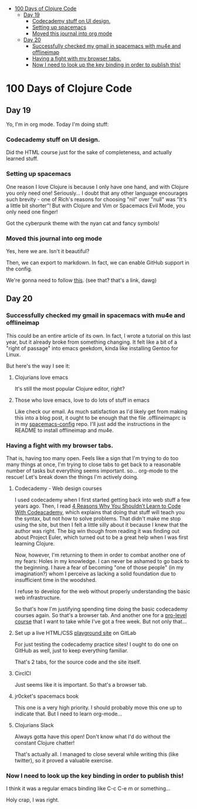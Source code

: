 - [100 Days of Clojure Code](#sec-1)
  - [Day 19](#sec-1-1)
    - [Codecademy stuff on UI design.](#sec-1-1-1)
    - [Setting up spacemacs](#sec-1-1-2)
    - [Moved this journal into org mode](#sec-1-1-3)
  - [Day 20](#sec-1-2)
    - [Successfully checked my gmail in spacemacs with mu4e and offlineimap](#sec-1-2-1)
    - [Having a fight with my browser tabs.](#sec-1-2-2)
    - [Now I need to look up the key binding in order to publish this!](#sec-1-2-3)

# 100 Days of Clojure Code<a id="sec-1"></a>

## Day 19<a id="sec-1-1"></a>

Yo, I'm in org mode. Today I'm doing stuff:

### Codecademy stuff on UI design.<a id="sec-1-1-1"></a>

Did the HTML course just for the sake of completeness, and actually learned stuff.

### Setting up spacemacs<a id="sec-1-1-2"></a>

One reason I love Clojure is because I only have one hand, and with Clojure you only need one! Seriously&#x2026; I doubt that any other language encourages such brevity - one of Rich's reasons for choosing "nil" over "null" was "It's a little bit shorter"! But with Clojure and Vim or Spacemacs Evil Mode, you only need one finger!

Got the cyberpunk theme with the nyan cat and fancy symbols!

### Moved this journal into org mode<a id="sec-1-1-3"></a>

Yes, here we are. Isn't it beautiful?

Then, we can export to markdown. In fact, we can enable GitHub support in the config.

We're gonna need to follow [this](http://spacemacs.org/layers/+emacs/org/README.html). (see that? that's a link, dawg)

## Day 20<a id="sec-1-2"></a>

### Successfully checked my gmail in spacemacs with mu4e and offlineimap<a id="sec-1-2-1"></a>

This could be an entire article of its own. In fact, I wrote a tutorial on this last year, but it already broke from something changing. It felt like a bit of a "right of passage" into emacs geekdom, kinda like installing Gentoo for Linux.

But here's the way I see it:

1.  Clojurians love emacs

    It's still the most popular Clojure editor, right?

2.  Those who love emacs, love to do lots of stuff in emacs

    Like check our email. As much satisfaction as I'd likely get from making this into a blog post, it ought to be enough that the file .offlineimaprc is in my [spacemacs-config](https://github.com/porkostomus/spacemacs-config) repo. I'll just add the instructions in the README to install offlineimap and mu4e.

### Having a fight with my browser tabs.<a id="sec-1-2-2"></a>

That is, having too many open. Feels like a sign that I'm trying to do too many things at once, I'm trying to close tabs to get back to a reasonable number of tasks but everything seems important. so&#x2026; org-mode to the rescue! Let's break down the things I'm actively doing.

1.  Codecademy - Web design courses

    I used codecademy when I first started getting back into web stuff a few years ago. Then, I read [4 Reasons Why You Shouldn’t Learn to Code With Codeacademy,](https://www.makeuseof.com/tag/4-reasons-shouldnt-learn-code-codeacademy/) which explains that doing that stuff will teach you the syntax, but not how to solve problems. That didn't make me stop using the site, but then I felt a little silly about it because I knew that the author was right. The big win though from reading it was finding out about Project Euler, which turned out to be a great help when I was first learning Clojure.
    
    Now, however, I'm returning to them in order to combat another one of my fears: Holes in my knowledge. I can never be ashamed to go back to the beginning. I have a fear of becoming "one of those people" (in my imagination?) whom I perceive as lacking a solid foundation due to insufficient time in the woodshed.
    
    I refuse to develop for the web without properly understanding the basic web infrastructure.
    
    So that's how I'm justifying spending time doing the basic codecademy courses again. So that's a browser tab. And another one for a [pro-level course](https://www.codecademy.com/learn/learn-navigation-design) that I want to take while I've got a free week. But not only that&#x2026;

2.  Set up a live HTML/CSS [playground site](https://porkostomus.gitlab.io/plain-html/) on GitLab

    For just testing the codecademy practice sites! I ought to do one on GitHub as well, just to keep everything familiar.
    
    That's 2 tabs, for the source code and the site itself.

3.  CirclCI

    Just seems like it is important. So that's a browser tab.

4.  jr0cket's spacemacs book

    This one is a very high priority. I should probably move this one up to indicate that. But I need to learn org-mode&#x2026;

5.  Clojurians Slack

    Always gotta have this open! Don't know what I'd do without the constant Clojure chatter!
    
    That's actually all. I managed to close several while writing this (like twitter), so it proved a valuable exercise.

### Now I need to look up the key binding in order to publish this!<a id="sec-1-2-3"></a>

I think it was a regular emacs binding like C-c C-e m or something&#x2026;

Holy crap, I was right.
